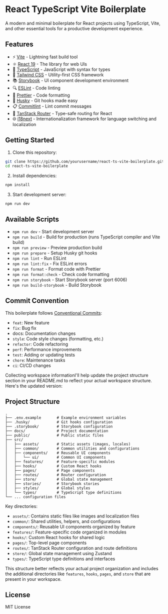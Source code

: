 # React TypeScript Vite Boilerplate

A modern and minimal boilerplate for React projects using TypeScript, Vite, and other essential tools for a productive development experience.

## Features

- ⚡️ [Vite](https://vitejs.dev/) - Lightning fast build tool
- ⚛️ [React 19](https://react.dev/) - The library for web UIs
- 📝 [TypeScript](https://www.typescriptlang.org/) - JavaScript with syntax for types
- 🎨 [Tailwind CSS](https://tailwindcss.com/) - Utility-first CSS framework
- 📚 [Storybook](https://storybook.js.org/) - UI component development environment
- 🔍 [ESLint](https://eslint.org/) - Code linting
- 💅 [Prettier](https://prettier.io/) - Code formatting
- 🐶 [Husky](https://typicode.github.io/husky/) - Git hooks made easy
- 📋 [Commitlint](https://commitlint.js.org/) - Lint commit messages
- 🧭 [TanStack Router](https://tanstack.com/router) - Type-safe routing for React
- 🌐 [i18next](https://www.i18next.com/) - Internationalization framework for language switching and localization

## Getting Started

1. Clone this repository:

```bash
git clone https://github.com/yourusername/react-ts-vite-boilerplate.git
cd react-ts-vite-boilerplate
```

2. Install dependencies:

```bash
npm install
```

3. Start development server:

```bash
npm run dev
```

## Available Scripts

- `npm run dev` - Start development server
- `npm run build` - Build for production (runs TypeScript compiler and Vite build)
- `npm run preview` - Preview production build
- `npm run prepare` - Setup Husky git hooks
- `npm run lint` - Run ESLint
- `npm run lint:fix` - Fix ESLint errors
- `npm run format` - Format code with Prettier
- `npm run format:check` - Check code formatting
- `npm run storybook` - Start Storybook server (port 6006)
- `npm run build-storybook` - Build Storybook

## Commit Convention

This boilerplate follows [Conventional Commits](https://www.conventionalcommits.org/):

- `feat`: New feature
- `fix`: Bug fix
- docs: Documentation changes
- `style`: Code style changes (formatting, etc.)
- `refactor`: Code refactoring
- `perf`: Performance improvements
- `test`: Adding or updating tests
- `chore`: Maintenance tasks
- `ci`: CI/CD changes

Collecting workspace informationI'll help update the project structure section in your README.md to reflect your actual workspace structure. Here's the updated version:

## Project Structure

```
.
├── .env.example       # Example environment variables
├── .husky/            # Git hooks configuration
├── .storybook/        # Storybook configuration
├── docs/              # Project documentation
├── public/            # Public static files
├── src/
│   ├── assets/        # Static assets (images, locales)
│   ├── common/        # Common utilities and configurations
│   ├── components/    # Reusable UI components
│   │   └── ui/        # Common UI components
│   ├── features/      # Feature-specific modules
│   ├── hooks/         # Custom React hooks
│   ├── pages/         # Page components
│   ├── routes/        # Router configuration
│   ├── store/         # Global state management
│   ├── stories/       # Storybook stories
│   ├── styles/        # Global styles
│   └── types/         # TypeScript type definitions
└── ... configuration files
```

Key directories:

- `assets/`: Contains static files like images and localization files
- `common/`: Shared utilities, helpers, and configurations
- `components/`: Reusable UI components organized by feature
- `features/`: Feature-specific code organized in modules
- `hooks/`: Custom React hooks for shared logic
- `pages/`: Top-level page components
- `routes/`: TanStack Router configuration and route definitions
- `store/`: Global state management using Zustand
- `types/`: TypeScript type definitions and interfaces

This structure better reflects your actual project organization and includes the additional directories like `features`, `hooks`, `pages`, and `store` that are present in your workspace.

## License

MIT License
